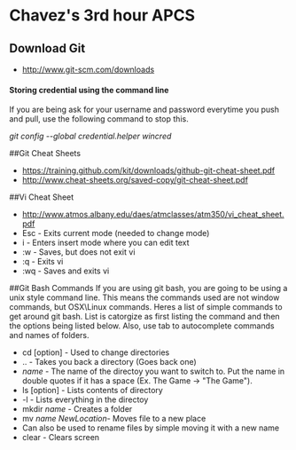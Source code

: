 Chavez's 3rd hour APCS 
======================
Download Git
------------

- http://www.git-scm.com/downloads

#### Storing credential using the command line
If you are being ask for your username and password everytime 
you push and pull, use the following command to stop this.

_git config --global credential.helper wincred_

##Git Cheat Sheets 
- https://training.github.com/kit/downloads/github-git-cheat-sheet.pdf
- http://www.cheat-sheets.org/saved-copy/git-cheat-sheet.pdf

##Vi Cheat Sheet
- http://www.atmos.albany.edu/daes/atmclasses/atm350/vi_cheat_sheet.pdf
 -  Esc - Exits current mode (needed to change mode)
 -  i - Enters insert mode where you can edit text
 -  :w - Saves, but does not exit vi
 -  :q - Exits vi 
 -  :wq - Saves and exits vi
 
##Git Bash Commands
If you are using git bash, you are going to be using a unix style command line.
This means the commands used are not window commands, but OSX\Linux commands.
Heres a list of simple commands to get around git bash. List is catorgize as first
listing the command and then the options being listed below. Also, use tab to autocomplete commands and names
of folders.

-  cd [option] - Used to change directories
 - .. - Takes you back a directory (Goes back one)
 - _name_ - The name of the directoy you want to switch to. Put the name in 
 double quotes if it has a space (Ex. The Game -> "The Game").
- ls [option] - Lists contents of directory
 - -l - Lists everything in the directoy
- mkdir _name_ - Creates a folder
- mv _name_ _NewLocation_- Moves file to a new place
 - Can also be used to rename files by simple moving it with a new name 
- clear - Clears screen